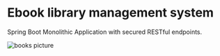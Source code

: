 # Ebook library management system
Spring Boot Monolithic Application with secured RESTful endpoints.

![books picture](https://images.vexels.com/media/users/3/205462/isolated/lists/87b34912ed9f8d2900754c38220faac6-pile-of-books-illustration.png)
